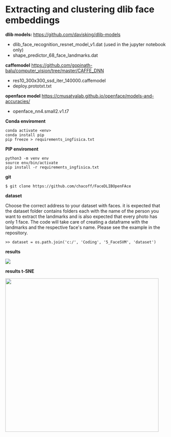 # Extracting and clustering dlib face embeddings

**dlib models:** https://github.com/davisking/dlib-models
- dlib_face_recognition_resnet_model_v1.dat (used in the jupyter notebook only)
- shape_predictor_68_face_landmarks.dat

**caffemodel** https://github.com/gopinath-balu/computer_vision/tree/master/CAFFE_DNN
- res10_300x300_ssd_iter_140000.caffemodel
- deploy.prototxt.txt

**openface model** https://cmusatyalab.github.io/openface/models-and-accuracies/
- openface_nn4.small2.v1.t7

**Conda enviroment**
```
conda activate <env>
conda install pip
pip freeze > requirements_ingfisica.txt
```
**PIP enviroment**
```
python3 -m venv env
source env/bin/activate
pip install -r requirements_ingfisica.txt
```

**git**
```
$ git clone https://github.com/chacoff/FaceDLIBOpenFAce
```

**dataset**

Choose the correct address to your dataset with faces. it is expected that the dataset folder contains folders each with the name of the person you want to extract the landmarks and is also expected that every photo has only 1 face. The code will take care of creating a dataframe with the landmarks and the respective face's name. Please see the example in the repository.

```
>> dataset = os.path.join('c:/', 'Coding', '5_FaceSVM', 'dataset')
```

**results**

<image src='https://github.com/chacoff/FaceDLIBOpenFAce/blob/main/unknown7.png'>
  
  
**results t-SNE**
  
<image src='https://github.com/chacoff/FaceDLIBOpenFAce/blob/main/models/dataset_git.png' width='480'>


